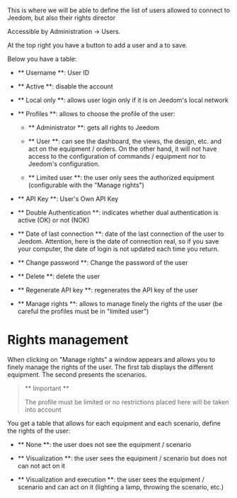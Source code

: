 This is where we will be able to define the list of users
allowed to connect to Jeedom, but also their rights
director

Accessible by Administration → Users.

At the top right you have a button to add a user and a
to save.

Below you have a table:

-   ** Username **: User ID

-   ** Active **: disable the account

-   ** Local only **: allows user login
    only if it is on Jeedom's local network

-   ** Profiles **: allows to choose the profile of the user:

    -   ** Administrator **: gets all rights to Jeedom

    -   ** User **: can see the dashboard, the views, the
        design, etc. and act on the equipment / orders. On the other hand,
        it will not have access to the configuration of commands / equipment
        nor to Jeedom's configuration.

    -   ** Limited user **: the user only sees the
        authorized equipment (configurable with the "Manage
        rights")

-   ** API Key **: User's Own API Key

-   ** Double Authentication **: indicates whether dual authentication
    is active (OK) or not (NOK)

-   ** Date of last connection **: date of the last connection of
    the user to Jeedom. Attention, here is the date of connection
    real, so if you save your computer, the date of
    login is not updated each time you return.

-   ** Change password **: Change the password of
    the user

-   ** Delete **: delete the user

-   ** Regenerate API key **: regenerates the API key of the user

-   ** Manage rights **: allows to manage finely the rights of
    the user (be careful the profiles must be in
    "limited user")

Rights management
==================

When clicking on "Manage rights" a window appears and allows you
to finely manage the rights of the user. The first tab displays
the different equipment. The second presents the scenarios.

> ** Important **
>
> The profile must be limited or no restrictions placed here
> will be taken into account

You get a table that allows for each equipment and each
scenario, define the rights of the user:

-   ** None **: the user does not see the equipment / scenario

-   ** Visualization **: the user sees the equipment / scenario but does not
    can not act on it

-   ** Visualization and execution **: the user sees
    the equipment / scenario and can act on it (lighting a lamp, throwing
    the scenario, etc.)


